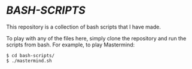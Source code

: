 # *BASH-SCRIPTS*

This repository is a collection of bash scripts that I have made.

To play with any of the files here, simply clone the repository and run the scripts from bash. For example, to play Mastermind:

```$ git clone https://github.com/nelsonwalker/bash-scripts.git
$ cd bash-scripts/
$ ./mastermind.sh
```
